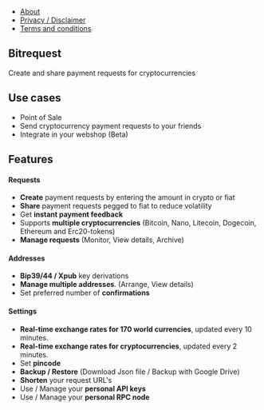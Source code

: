 * [About](https://github.com/bitrequest/bitrequest.github.io/wiki)
* [Privacy / Disclaimer](https://github.com/bitrequest/bitrequest.github.io/wiki/Privacy)
* [Terms and conditions](https://github.com/bitrequest/bitrequest.github.io/wiki/Terms-and-conditions)

## Bitrequest

Create and share payment requests for cryptocurrencies  

## Use cases

* Point of Sale
* Send cryptocurrency payment requests to your friends
* Integrate in your webshop (Beta)

## Features

#### Requests
* __Create__ payment requests by entering the amount in crypto or fiat
* __Share__ payment requests pegged to fiat to reduce volatility
* Get __instant payment feedback__
* Supports __multiple cryptocurrencies__ (Bitcoin, Nano, Litecoin, Dogecoin, Ethereum and Erc20-tokens)
* __Manage requests__ (Monitor, View details, Archive)

#### Addresses
* __Bip39/44 / Xpub__ key derivations
* __Manage multiple addresses__. (Arrange, View details)
* Set preferred number of __confirmations__

#### Settings
* __Real-time exchange rates for 170 world currencies__, updated every 10 minutes.
* __Real-time exchange rates for cryptocurrencies__, updated every 2 minutes.
* Set __pincode__
* __Backup / Restore__ (Download Json file / Backup with Google Drive)
* __Shorten__ your request URL's
* Use / Manage your __personal API keys__
* Use / Manage your __personal RPC node__